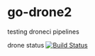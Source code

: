 # go-drone2
testing droneci pipelines

drone status [![Build Status](https://cloud.drone.io/api/badges/twogg-git/go-drone2/status.svg)](https://cloud.drone.io/twogg-git/go-drone2)
